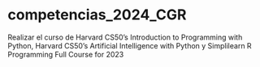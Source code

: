 # competencias_2024_CGR
Realizar el curso de  Harvard CS50’s Introduction to Programming with Python, Harvard CS50’s Artificial Intelligence with Python y Simplilearn R Programming Full Course for 2023 
